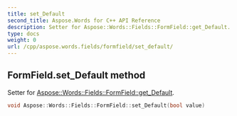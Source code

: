 ```yaml
---
title: set_Default
second_title: Aspose.Words for C++ API Reference
description: Setter for Aspose::Words::Fields::FormField::get_Default. 
type: docs
weight: 0
url: /cpp/aspose.words.fields/formfield/set_default/
---
```

## FormField.set_Default method


Setter for [Aspose::Words::Fields::FormField::get_Default](./get_default/).

```cpp
void Aspose::Words::Fields::FormField::set_Default(bool value)
```

